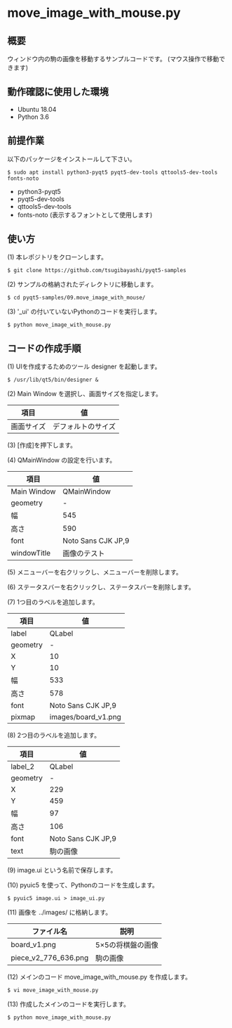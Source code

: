 # move\_image\_with\_mouse.py

## 概要

ウィンドウ内の駒の画像を移動するサンプルコードです。
(マウス操作で移動できます)

## 動作確認に使用した環境

- Ubuntu 18.04
- Python 3.6

## 前提作業

以下のパッケージをインストールして下さい。

    $ sudo apt install python3-pyqt5 pyqt5-dev-tools qttools5-dev-tools fonts-noto

* python3-pyqt5
* pyqt5-dev-tools
* qttools5-dev-tools
* fonts-noto (表示するフォントとして使用します)

## 使い方

(1) 本レポジトリをクローンします。

    $ git clone https://github.com/tsugibayashi/pyqt5-samples

(2) サンプルの格納されたディレクトリに移動します。

    $ cd pyqt5-samples/09.move_image_with_mouse/

(3) '\_ui' の付いていないPythonのコードを実行します。

    $ python move_image_with_mouse.py

## コードの作成手順

(1) UIを作成するためのツール designer を起動します。

    $ /usr/lib/qt5/bin/designer &

(2) Main Window を選択し、画面サイズを指定します。

| 項目 | 値 |
----|----
| 画面サイズ | デフォルトのサイズ |

(3) [作成]を押下します。

(4) QMainWindow の設定を行います。

| 項目 | 値 |
----|----
| Main Window | QMainWindow |
| geometry | - |
| 幅 | 545 |
| 高さ | 590 |
| font | Noto Sans CJK JP,9 |
| windowTitle | 画像のテスト |

(5) メニューバーを右クリックし、メニューバーを削除します。

(6) ステータスバーを右クリックし、ステータスバーを削除します。

(7) 1つ目のラベルを追加します。

| 項目 | 値 |
----|----
| label | QLabel |
| geometry | - |
| X | 10 |
| Y | 10 |
| 幅 | 533 |
| 高さ | 578 |
| font | Noto Sans CJK JP,9 |
| pixmap | images/board\_v1.png |

(8) 2つ目のラベルを追加します。

| 項目 | 値 |
----|----
| label\_2 | QLabel |
| geometry | - |
| X | 229 |
| Y | 459 |
| 幅 | 97 |
| 高さ | 106 |
| font | Noto Sans CJK JP,9 |
| text | 駒の画像 |

(9) image.ui という名前で保存します。

(10) pyuic5 を使って、Pythonのコードを生成します。

    $ pyuic5 image.ui > image_ui.py

(11) 画像を ../images/ に格納します。

| ファイル名 | 説明 |
----|----
| board\_v1.png | 5×5の将棋盤の画像 |
| piece\_v2\_776\_636.png | 駒の画像 |

(12) メインのコード move\_image\_with\_mouse.py を作成します。

    $ vi move_image_with_mouse.py

(13) 作成したメインのコードを実行します。

    $ python move_image_with_mouse.py

